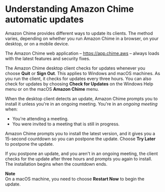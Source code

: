 # Understanding Amazon Chime automatic updates<a name="chime-auto-update"></a>

Amazon Chime provides different ways to update its clients\. The method varies, depending on whether you run Amazon Chime in a browser, on your desktop, or on a mobile device\.

The Amazon Chime web application – [https://app\.chime\.aws](https://app.chime.aws) – always loads with the latest features and security fixes\.

The Amazon Chime desktop client checks for updates whenever you choose **Quit** or **Sign Out**\. This applies to Windows and macOS machines\. As you run the client, it checks for updates every three hours\. You can also check for updates by choosing **Check for Updates** on the Windows Help menu or on the macOS **Amazon Chime** menu\.

 When the desktop client detects an update, Amazon Chime prompts you to install it unless you're in an ongoing meeting\. You're in an *ongoing meeting* when: 
+ You're attending a meeting\.
+ You were invited to a meeting that is still in progress\.

Amazon Chime prompts you to install the latest version, and it gives you a 15\-second countdown so you can postpone the update\. Choose **Try Later** to postpone the update\.

If you postpone an update, and you aren't in an ongoing meeting, the client checks for the update after three hours and prompts you again to install\. The installation begins when the countdown ends\. 

**Note**  
On a macOS machine, you need to choose **Restart Now** to begin the update\.